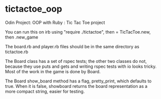 # tictactoe_oop

Odin Project: OOP with Ruby : Tic Tac Toe project

You can run this on irb using "require ./tictactoe", then <somename> = TicTacToe.new, then <somename>.new_game

The board.rb and player.rb files should be in the same directory as tictactoe.rb

The Board class has a set of rspec tests; the other two classes do not, because they use puts and gets and
writing rspec tests with io looks tricky.  Most of the work in the game is done by Board.

The Board show_board method has a flag, pretty_print, which defaults to true.  When it is false,
showboard returns the board representation as a more compact string, easier for testing.
